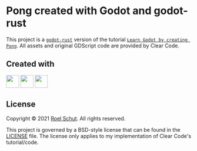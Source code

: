 # Pong created with Godot and godot-rust

This project is a [`godot-rust`](https://github.com/godot-rust/godot-rust) version of the tutorial [`Learn Godot by creating Pong`](https://www.youtube.com/watch?v=kr1BoEbuveI). 
All assets and original GDScript code are provided by Clear Code.

## Created with
<a href="https://www.jetbrains.com/?from=roeldev" target="_blank"><img src="https://blog.jetbrains.com/wp-content/uploads/2019/01/clion_icon.svg" width="35" /></a>
 <a href="https://godotengine.org/" target="_blank"><img src="https://upload.wikimedia.org/wikipedia/commons/6/6a/Godot_icon.svg" width=35 /></a>
 <a href="https://godot-rust.github.io/" target="_blank"><img src="https://github.com/godot-rust/godot-rust/raw/master/assets/godot-ferris.svg" width=35 /></a>

## License
Copyright © 2021 [Roel Schut](https://roelschut.nl). All rights reserved.

This project is governed by a BSD-style license that can be found in the [LICENSE](LICENSE) file.
The license only applies to my implementation of Clear Code's tutorial/code.